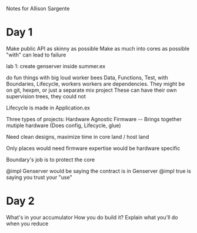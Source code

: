 Notes for Allison Sargente


Day 1
=====

Make public API as skinny as possible
Make as much into cores as possible
"with" can lead to failure

lab 1: create genserver inside summer.ex


do fun things with big loud worker bees
Data, Functions, Test, with Boundaries, Lifecycle, workers
workers are dependencies.
They might be on git, hexpm, or just a separate mix project
These can have their own supervision trees, they could not

Lifecycle is made in Application.ex

Three types of projects:
Hardware
Agnostic
Firmware -- Brings together mutiple hardware (Does config, Lifecycle, glue)

Need clean designs, maximize time in core land / host land

Only places would need firmware expertise would be hardware specific

Boundary's job is to protect the core

@impl Genserver would be saying the contract is in Genserver
@impl true is saying you trust your "use"

Day 2
=====

What's in your accumulator
How you do build it?
Explain what you'll do when you reduce
